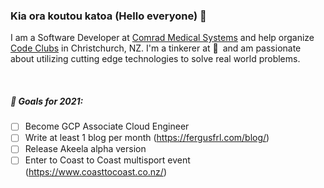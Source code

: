### Kia ora koutou katoa (Hello everyone) 👋

I am a Software Developer at [Comrad Medical Systems](https://comrad.co.nz/) and help organize [Code Clubs](https://codeclub.nz/) in Christchurch, NZ. I'm a tinkerer at :yellow_heart:&ensp;and am passionate about utilizing cutting edge technologies to solve real world problems.

<br />

##### 🎯 Goals for 2021:
- [ ] Become GCP Associate Cloud Engineer
- [ ] Write at least 1 blog per month (https://fergusfrl.com/blog/)
- [ ] Release Akeela alpha version
- [ ] Enter to Coast to Coast multisport event (https://www.coasttocoast.co.nz/)
